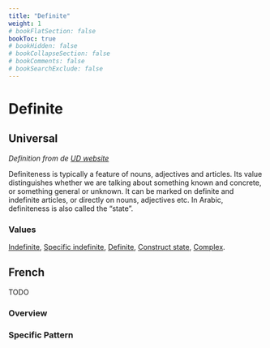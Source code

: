 ```yaml
---
title: "Definite"
weight: 1
# bookFlatSection: false
bookToc: true
# bookHidden: false
# bookCollapseSection: false
# bookComments: false
# bookSearchExclude: false
---
```


# Definite

## Universal

*Definition from de [UD website](https://universaldependencies.org/u/feat/Definite.html)*

Definiteness is typically a feature of nouns, adjectives and articles. Its value distinguishes whether we are talking about something known and concrete, or something general or unknown. It can be marked on definite and indefinite articles, or directly on nouns, adjectives etc. In Arabic, definiteness is also called the “state”.

### Values

[Indefinite](https://universaldependencies.org/u/feat/Definite.html#Ind),
[Specific indefinite](https://universaldependencies.org/u/feat/Definite.html#Spec),
[Definite](https://universaldependencies.org/u/feat/Definite.html#Def),
[Construct state](https://universaldependencies.org/u/feat/Definite.html#Cons),
[Complex](https://universaldependencies.org/u/feat/Definite.html#Com).



## French

TODO
### Overview

### Specific Pattern



